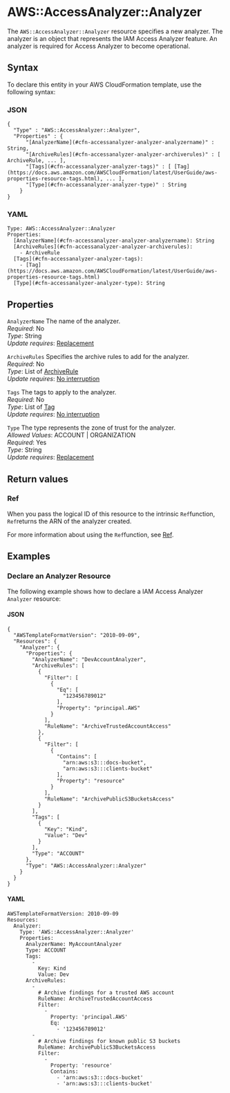 # AWS::AccessAnalyzer::Analyzer<a name="aws-resource-accessanalyzer-analyzer"></a>

The `AWS::AccessAnalyzer::Analyzer` resource specifies a new analyzer\. The analyzer is an object that represents the IAM Access Analyzer feature\. An analyzer is required for Access Analyzer to become operational\.

## Syntax<a name="aws-resource-accessanalyzer-analyzer-syntax"></a>

To declare this entity in your AWS CloudFormation template, use the following syntax:

### JSON<a name="aws-resource-accessanalyzer-analyzer-syntax.json"></a>

```
{
  "Type" : "AWS::AccessAnalyzer::Analyzer",
  "Properties" : {
      "[AnalyzerName](#cfn-accessanalyzer-analyzer-analyzername)" : String,
      "[ArchiveRules](#cfn-accessanalyzer-analyzer-archiverules)" : [ ArchiveRule, ... ],
      "[Tags](#cfn-accessanalyzer-analyzer-tags)" : [ [Tag](https://docs.aws.amazon.com/AWSCloudFormation/latest/UserGuide/aws-properties-resource-tags.html), ... ],
      "[Type](#cfn-accessanalyzer-analyzer-type)" : String
    }
}
```

### YAML<a name="aws-resource-accessanalyzer-analyzer-syntax.yaml"></a>

```
Type: AWS::AccessAnalyzer::Analyzer
Properties: 
  [AnalyzerName](#cfn-accessanalyzer-analyzer-analyzername): String
  [ArchiveRules](#cfn-accessanalyzer-analyzer-archiverules): 
    - ArchiveRule
  [Tags](#cfn-accessanalyzer-analyzer-tags): 
    - [Tag](https://docs.aws.amazon.com/AWSCloudFormation/latest/UserGuide/aws-properties-resource-tags.html)
  [Type](#cfn-accessanalyzer-analyzer-type): String
```

## Properties<a name="aws-resource-accessanalyzer-analyzer-properties"></a>

`AnalyzerName`  <a name="cfn-accessanalyzer-analyzer-analyzername"></a>
The name of the analyzer\.  
*Required*: No  
*Type*: String  
*Update requires*: [Replacement](https://docs.aws.amazon.com/AWSCloudFormation/latest/UserGuide/using-cfn-updating-stacks-update-behaviors.html#update-replacement)

`ArchiveRules`  <a name="cfn-accessanalyzer-analyzer-archiverules"></a>
Specifies the archive rules to add for the analyzer\.  
*Required*: No  
*Type*: List of [ArchiveRule](aws-properties-accessanalyzer-analyzer-archiverule.md)  
*Update requires*: [No interruption](https://docs.aws.amazon.com/AWSCloudFormation/latest/UserGuide/using-cfn-updating-stacks-update-behaviors.html#update-no-interrupt)

`Tags`  <a name="cfn-accessanalyzer-analyzer-tags"></a>
The tags to apply to the analyzer\.  
*Required*: No  
*Type*: List of [Tag](https://docs.aws.amazon.com/AWSCloudFormation/latest/UserGuide/aws-properties-resource-tags.html)  
*Update requires*: [No interruption](https://docs.aws.amazon.com/AWSCloudFormation/latest/UserGuide/using-cfn-updating-stacks-update-behaviors.html#update-no-interrupt)

`Type`  <a name="cfn-accessanalyzer-analyzer-type"></a>
The type represents the zone of trust for the analyzer\.  
*Allowed Values*: ACCOUNT \| ORGANIZATION   
*Required*: Yes  
*Type*: String  
*Update requires*: [Replacement](https://docs.aws.amazon.com/AWSCloudFormation/latest/UserGuide/using-cfn-updating-stacks-update-behaviors.html#update-replacement)

## Return values<a name="aws-resource-accessanalyzer-analyzer-return-values"></a>

### Ref<a name="aws-resource-accessanalyzer-analyzer-return-values-ref"></a>

When you pass the logical ID of this resource to the intrinsic `Ref`function, `Ref`returns the ARN of the analyzer created\.

For more information about using the `Ref`function, see [Ref](https://docs.aws.amazon.com/AWSCloudFormation/latest/UserGuide/intrinsic-function-reference-ref.html)\.

## Examples<a name="aws-resource-accessanalyzer-analyzer--examples"></a>



### Declare an Analyzer Resource<a name="aws-resource-accessanalyzer-analyzer--examples--Declare_an_Analyzer_Resource"></a>

The following example shows how to declare a IAM Access Analyzer `Analyzer` resource:

#### JSON<a name="aws-resource-accessanalyzer-analyzer--examples--Declare_an_Analyzer_Resource--json"></a>

```
{
  "AWSTemplateFormatVersion": "2010-09-09",
  "Resources": {
    "Analyzer": {
      "Properties": {
        "AnalyzerName": "DevAccountAnalyzer",
        "ArchiveRules": [
          {
            "Filter": [
              {
                "Eq": [
                  "123456789012"
                ],
                "Property": "principal.AWS"
              }
            ],
            "RuleName": "ArchiveTrustedAccountAccess"
          },
          {
            "Filter": [
              {
                "Contains": [
                  "arn:aws:s3:::docs-bucket",
                  "arn:aws:s3:::clients-bucket"
                ],
                "Property": "resource"
              }
            ],
            "RuleName": "ArchivePublicS3BucketsAccess"
          }
        ],
        "Tags": [
          {
            "Key": "Kind",
            "Value": "Dev"
          }
        ],
        "Type": "ACCOUNT"
      },
      "Type": "AWS::AccessAnalyzer::Analyzer"
    }
  }
}
```

#### YAML<a name="aws-resource-accessanalyzer-analyzer--examples--Declare_an_Analyzer_Resource--yaml"></a>

```
AWSTemplateFormatVersion: 2010-09-09
Resources:
  Analyzer:
    Type: 'AWS::AccessAnalyzer::Analyzer'
    Properties:
      AnalyzerName: MyAccountAnalyzer
      Type: ACCOUNT
      Tags:
        -
          Key: Kind
          Value: Dev
      ArchiveRules:
        -
          # Archive findings for a trusted AWS account
          RuleName: ArchiveTrustedAccountAccess
          Filter:
            -
              Property: 'principal.AWS'
              Eq:
                - '123456789012'
        -
          # Archive findings for known public S3 buckets
          RuleName: ArchivePublicS3BucketsAccess
          Filter:
            -
              Property: 'resource'
              Contains:
                - 'arn:aws:s3:::docs-bucket'
                - 'arn:aws:s3:::clients-bucket'
```